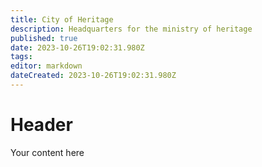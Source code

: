 ```yaml
---
title: City of Heritage
description: Headquarters for the ministry of heritage
published: true
date: 2023-10-26T19:02:31.980Z
tags: 
editor: markdown
dateCreated: 2023-10-26T19:02:31.980Z
---
```


# Header
Your content here
